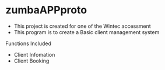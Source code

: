 # zumbaAPPproto

- This project is created for one of the Wintec accessment
- This program is to create a Basic client management system

Functions Included

- Client Infomation
- Client Booking
